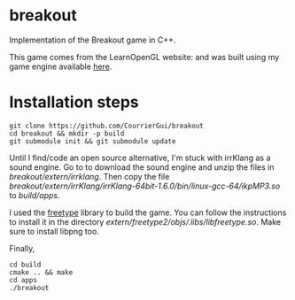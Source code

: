 # breakout
Implementation of the Breakout game in C++.

This game comes from the LearnOpenGL website: [](https://learnopengl.com) and was built using my game engine available [here](https://github.com/CourrierGui/pangolin).

# Installation steps

```
git clone https://github.com/CourrierGui/breakout
cd breakout && mkdir -p build
git submodule init && git submodule update
```

Until I find/code an open source alternative, I'm stuck with irrKlang as a sound engine.
Go to [](https://www.ambiera.com/irrklang/downloads.html) to download the sound engine and unzip the files in *breakout/extern/irrklang*.
Then copy the file *breakout/extern/irrKlang/irrKlang-64bit-1.6.0/bin/linux-gcc-64/ikpMP3.so* to *build/apps*.

I used the [freetype](https://www.freetype.org/download.html) library to build
the game. You can follow the instructions to install it in the directory
*extern/freetype2/objs/.libs/libfreetype.so*. Make sure to install libpng too.

Finally,
```
cd build
cmake .. && make
cd apps
./breakout
```
